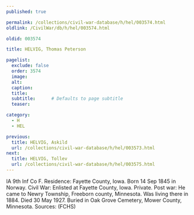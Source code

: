 ```yaml
---
published: true

permalink: /collections/civil-war-database/h/hel/003574.html
oldlink: /CivilWar/db/h/hel/003574.html

oldid: 003574

title: HELVIG, Thomas Peterson

pagelist:
  exclude: false
  order: 3574
  image: 
  alt:
  caption:
  title:
  subtitle:      # Defaults to page subtitle
  teaser:

category: 
  - H 
  - HEL

previous:
  title: HELVIG, Askild
  url: /collections/civil-war-database/h/hel/003573.html  
next:
  title: HELVIG, Tollev
  url: /collections/civil-war-database/h/hel/003575.html   
---
```

IA 9th Inf Co F. Residence: Fayette County, Iowa. Born 14 Sep 1845 in Norway. Civil War: Enlisted at Fayette County, Iowa. Private. Post war: He came to Newry Township, Freeborn county, Minnesota. Was living there in 1884. Died 30 May 1927. Buried in Oak Grove Cemetery, Mower County, Minnesota. Sources: (FCHS)